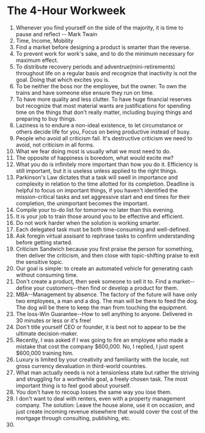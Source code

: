 # The 4-Hour Workweek

1. Whenever you find yourself on the side of the majority, it is time to pause and reflect -- Mark Twain
2. Time, Income, Mobility
3. Find a market before designing a product is smarter than the reverse.
4. To prevent work for work's sake, and to do the minimum necessary for maximum effect.
5. To distribute recovery periods and adventrue(mini-retirements) throughout life on a regular basis and recognize that inactivity is not the goal. Doing that which excites you is.
6. To be neither the boss nor the employee, but the owner. To own the trains and have someone else ensure they run on time.
7. To have more quality and less clutter. To have huge financial reserves but recognize that most material wants are justifications for spending time on the things that don't really matter, including buying things and preparing to buy things. 
8. Laziness is to endure a non-ideal existence, to let circumstance or others decide life for you, Focus on being productive instead of busy. 
9. People who avoid all criticism fail. It's destructive criticism we need to avoid, not criticism in all forms. 
10. What we fear doing most is usually what we most need to do. 
11. The opposite of happiness is boredom, what would excite me?
12. What you do is infinitely more important than how you do it. Efficiency is still important, but it is useless unless applied to the right things. 
13. Parkinson's Law dictates that a task will swell in importance and complexity in relation to the time allotted for its completion. Deadline is helpful to focus on important things, if you haven't identified the mission-critical tasks and set aggressive start and end times for their completion, the unimportant becomes the important.
14. Compile your to-do list for tomorrow no later than this evening.
15. It is your job to train those around you to be effective and efficient.
16. Do not work harder when the solution is working smarter. 
17. Each delegated task must be both time-consuming and well-defined.
18. Ask foregin virtual assisant to rephrase tasks to confirm understanding before getting started. 
19. Criticism Sandwich because you first praise the person for something, then deliver the criticism, and then close with topic-shifting praise to exit the sensitive topic.
20. Our goal is simple: to create an automated vehicle for generating cash without consuming time.
21. Don't create a product, then seek someone to sell it to. Find a market--define your customers--then find or develop a product for them.
22. MBA--Management by absence. The factory of the future will have only two employees, a man and a dog. The man will be there to feed the dog. The dog will be there to keep the man from touching the equipment.
23. The loss-Win Guarantee--How to sell anything to anyone. Delivered in 30 minutes or less or it's free!
24. Don't title yourself CEO or founder, it is best not to appear to be the ultimate decision-maker. 
25. Recently, I was asked if I was going to fire an employee who made a mistake that cost the company $600,000. No, I replied, I just spent $600,000 training him.
26. Luxury is limited by your creativity and familiarity with the locale, not gross currency devaluation in third-world countries.
27. What man actually needs is not a tensionless state but rather the striving and struggling for a worthwhile goal, a freely chosen task. The most important thing is to feel good about yourself.
28. You don't have to recoup losses the same way you lose them.
29. I don't want to deal with renters, even with a property management company. The solution: Leave the house alone, use it on occasion, and just create incoming revenue elsewhere that would cover the cost of the mortgage through consulting, publishing, etc.
30. 
